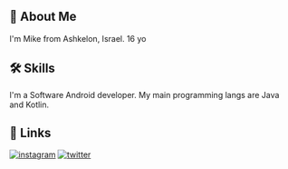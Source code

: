 

## 🚀 About Me
I'm Mike from Ashkelon, Israel. 16 yo


## 🛠 Skills
I'm a Software Android developer. My main programming langs are Java and Kotlin.
## 🔗 Links
[![instagram](https://img.shields.io/badge/instagram-0A66C2?style=for-the-badge&logo=instagram&logoColor=white)](https://www.instagram.com/programmerc11/)
[![twitter](https://img.shields.io/badge/twitter-1DA1F2?style=for-the-badge&logo=twitter&logoColor=white)](https://twitter.com/c11_programmer)

